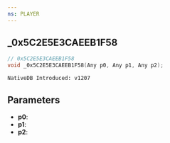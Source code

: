 ```yaml
---
ns: PLAYER
---
```

## _0x5C2E5E3CAEEB1F58

```c
// 0x5C2E5E3CAEEB1F58
void _0x5C2E5E3CAEEB1F58(Any p0, Any p1, Any p2);
```

```
NativeDB Introduced: v1207
```

## Parameters
* **p0**:
* **p1**:
* **p2**:
